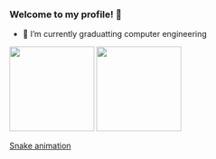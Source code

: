 ### Welcome to my profile! 👋

- 🌱 I’m currently graduatting computer engineering


<div>
  <img height="150em" src="https://github-readme-stats-ten-gilt.vercel.app/api?username=Joaohnt27&show_icons=true&theme=tokyonight&count_private=true">
  <img height="150em" src="https://github-readme-stats.vercel.app/api/top-langs/?username=Joaohnt27&layout=compact&theme=tokyonight">
</div>

[Snake animation](https://github.com/Joaohnt27/Joaohnt27/blob/output/github-contribution-grid-snake.svg)

<!--
**Joaohnt27/Joaohnt27** is a ✨ _special_ ✨ repository because its `README.md` (this file) appears on your GitHub profile.

Here are some ideas to get you started:

- 🔭 I’m currently working on ...
- 🌱 I’m currently learning ...
- 👯 I’m looking to collaborate on ...
- 🤔 I’m looking for help with ...
- 💬 Ask me about ...
- 📫 How to reach me: ...
- 😄 Pronouns: ...
- ⚡ Fun fact: ...
-->
